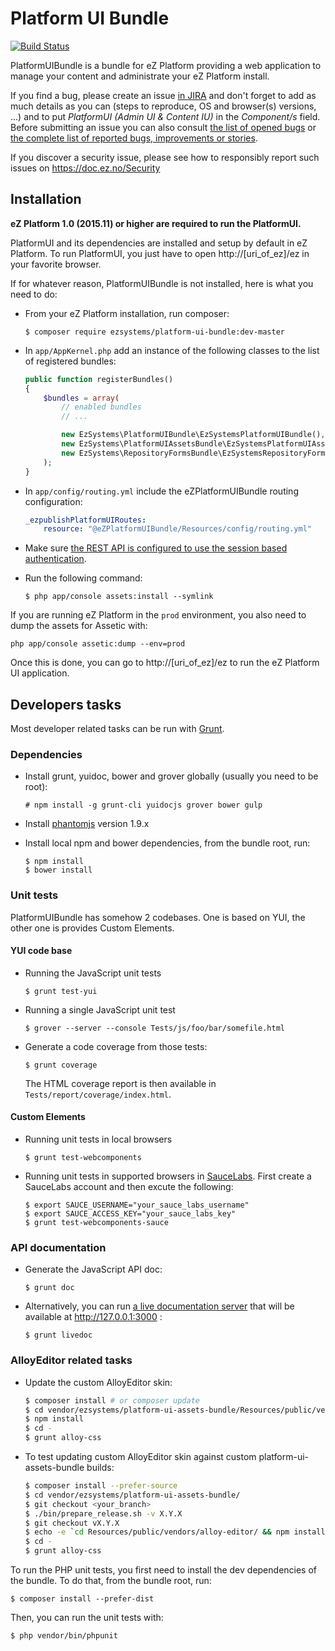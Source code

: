 # Platform UI Bundle

[![Build Status](https://travis-ci.org/ezsystems/PlatformUIBundle.svg?branch=master)](https://travis-ci.org/ezsystems/PlatformUIBundle)

PlatformUIBundle is a bundle for eZ Platform providing a web application
to manage your content and administrate your eZ Platform install.

If you find a bug, please create an issue [in JIRA](https://jira.ez.no/) and
don't forget to add as much details as you can (steps to reproduce, OS and
browser(s) versions, ...) and to put *PlatformUI (Admin UI & Content IU)* in the
*Component/s* field. Before submitting an issue you can also consult [the list
of opened bugs](https://jira.ez.no/issues/?filter=15902) or [the complete list
of reported bugs, improvements or
stories](https://jira.ez.no/issues/?filter=15903).

If you discover a security issue, please see how to
responsibly report such issues on https://doc.ez.no/Security

## Installation

**eZ Platform 1.0 (2015.11) or higher are required to run the PlatformUI.**

PlatformUI and its dependencies are installed and setup  by default in eZ
Platform. To run PlatformUI, you just have to open http://[uri\_of\_ez]/ez in
your favorite browser.

If for whatever reason, PlatformUIBundle is not installed, here is what you need
to do:

* From your eZ Platform installation, run composer:

  ```
  $ composer require ezsystems/platform-ui-bundle:dev-master
  ```

* In `app/AppKernel.php` add an instance of the following classes to
  the list of registered bundles:

  ```php
  public function registerBundles()
  {
      $bundles = array(
          // enabled bundles
          // ...

          new EzSystems\PlatformUIBundle\EzSystemsPlatformUIBundle(),
          new EzSystems\PlatformUIAssetsBundle\EzSystemsPlatformUIAssetsBundle(),
          new EzSystems\RepositoryFormsBundle\EzSystemsRepositoryFormsBundle(),
      );
  }
  ```

* In `app/config/routing.yml` include the eZPlatformUIBundle routing
  configuration:

  ```yml
  _ezpublishPlatformUIRoutes:
      resource: "@eZPlatformUIBundle/Resources/config/routing.yml"
  ```
* Make sure [the REST API is configured to use the session based authentication](https://doc.ez.no/display/EZP/REST+API+Authentication).
* Run the following command:

  ```
  $ php app/console assets:install --symlink
  ```
If you are running eZ Platform in the `prod` environment, you also need to dump
the assets for Assetic with:

```
php app/console assetic:dump --env=prod
```

Once this is done, you can go to http://[uri\_of\_ez]/ez to run the eZ Platform
UI application.

## Developers tasks

Most developer related tasks can be run with [Grunt](http://gruntjs.com/).

### Dependencies

* Install grunt, yuidoc, bower and grover globally (usually you need to be root):

  ```
  # npm install -g grunt-cli yuidocjs grover bower gulp
  ```
* Install [phantomjs](http://phantomjs.org) version 1.9.x
* Install local npm and bower dependencies, from the bundle root, run:

  ```
  $ npm install
  $ bower install
  ```

### Unit tests

PlatformUIBundle has somehow 2 codebases. One is based on YUI, the other one is
provides Custom Elements.

#### YUI code base

* Running the JavaScript unit tests

  ```
  $ grunt test-yui
  ```
* Running a single JavaScript unit test

  ```
  $ grover --server --console Tests/js/foo/bar/somefile.html
  ```
* Generate a code coverage from those tests:

  ```
  $ grunt coverage
  ```
  The HTML coverage report is then available in `Tests/report/coverage/index.html`.


#### Custom Elements

* Running unit tests in local browsers

  ```
  $ grunt test-webcomponents
  ```

* Running unit tests in supported browsers in [SauceLabs](https://saucelabs.com/).
First create a SauceLabs account and then excute the following:
  ```
  $ export SAUCE_USERNAME="your_sauce_labs_username"
  $ export SAUCE_ACCESS_KEY="your_sauce_labs_key"
  $ grunt test-webcomponents-sauce
  ```

### API documentation

* Generate the JavaScript API doc:

  ```
  $ grunt doc
  ```
* Alternatively, you can run [a live documentation
  server](http://yui.github.io/yuidoc/args/index.html#server) that will be
  available at http://127.0.0.1:3000 :

  ```
  $ grunt livedoc
  ```

### AlloyEditor related tasks

* Update the custom AlloyEditor skin:

  ```bash
  $ composer install # or composer update
  $ cd vendor/ezsystems/platform-ui-assets-bundle/Resources/public/vendors/alloy-editor/
  $ npm install
  $ cd -
  $ grunt alloy-css
  ```

* To test updating custom AlloyEditor skin against custom platform-ui-assets-bundle builds:

  ```bash
  $ composer install --prefer-source
  $ cd vendor/ezsystems/platform-ui-assets-bundle/
  $ git checkout <your_branch>
  $ ./bin/prepare_release.sh -v X.Y.X
  $ git checkout vX.Y.X
  $ echo -e `cd Resources/public/vendors/alloy-editor/ && npm install`
  $ cd -
  $ grunt alloy-css
  ```

To run the PHP unit tests, you first need to install the dev dependencies of the
bundle. To do that, from the bundle root, run:

```
$ composer install --prefer-dist
```

Then, you can run the unit tests with:

```
$ php vendor/bin/phpunit
```
